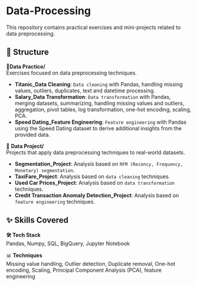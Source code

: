 # Data-Processing

This repository contains practical exercises and mini-projects related to data preprocessing.

## 📂 Structure

📂**Data Practice/**  
	Exercises focused on data preprocessing techniques.  

- **Titanic_Data Cleaning**: `Data cleaning` with Pandas, handling missing values, outliers, duplicates, text and datetime processing.  
- **Salary_Data Transformation**: `Data transformation` with Pandas, merging datasets, summarizing, handling missing values and outliers, aggregation, pivot tables, log transformation, one-hot encoding, scaling, PCA.
- **Speed Dating_Feature Engineering**: `Feature engineering` with Pandas using the Speed Dating dataset to derive additional insights from the provided data.



📁 **Data Project/**  
	Projects that apply data preprocessing techniques to real-world datasets.  

- **Segmentation_Project**: Analysis based on `RFM (Recency, Frequency, Monetary) segmentation`.  
- **TaxiFare_Project**: Analysis based on `data cleaning` techniques.
- **Used Car Prices_Project**: Analysis based on `data transformation` techniques.
- **Credit Transaction Anomaly Detection_Project**: Analysis based on `feature engineering` techniques.



## ✨ Skills Covered

**🛠️ Tech Stack**  
Pandas, Numpy, SQL, BigQuery, Jupyter Notebook

📊 **Techniques**  
Missing value handling, Outlier detection, Duplicate removal, One-hot encoding, Scaling, Principal Component Analysis (PCA), feature engineering